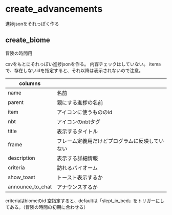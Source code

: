 # create_advancements
進捗jsonをそれっぽく作る

## create_biome
冒険の時間用

csvをもとにそれっぽい進捗jsonを作る。
内容チェックはしていない。
itemaで、存在しないidを指定すると、それ以降は表示されないので注意。

|columns||
|-|-|
|name|名前
|parent|親にする進捗の名前
|item|アイコンに使うもののid
|nbt|アイコンのnbtタグ
|title|表示するタイトル
|frame|フレーム定義用だけどプログラムに反映していない
|description|表示する詳細情報
|criteria|訪れるバイオーム
|show_toast|トースト表示するか
|announce_to_chat|アナウンスするか

criteriaはbiomeのid
空指定すると、defaultは「slept_in_bed」をトリガーにしてある。（冒険の時間の初期に合わせる）
